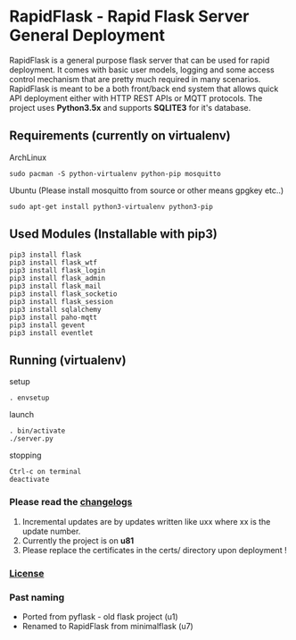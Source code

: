 # RapidFlask - Rapid Flask Server General Deployment
RapidFlask is a general purpose flask server that can be used for rapid deployment. It comes with basic user models,
logging and some access control mechanism that are pretty much required in many scenarios. RapidFlask is meant to be
a both front/back end system that allows quick API deployment either with HTTP REST APIs or MQTT protocols. The project uses **Python3.5x**
and supports **SQLITE3** for it's database.

## Requirements (currently on virtualenv)

ArchLinux

	sudo pacman -S python-virtualenv python-pip mosquitto

Ubuntu (Please install mosquitto from source or other means gpgkey etc..)

	sudo apt-get install python3-virtualenv python3-pip


## Used Modules (Installable with pip3)

	pip3 install flask
	pip3 install flask_wtf
	pip3 install flask_login
	pip3 install flask_admin
	pip3 install flask_mail
	pip3 install flask_socketio
	pip3 install flask_session
	pip3 install sqlalchemy
	pip3 install paho-mqtt
	pip3 install gevent
	pip3 install eventlet

## Running (virtualenv)

setup

	. envsetup

launch

	. bin/activate
	./server.py

stopping

	Ctrl-c on terminal
	deactivate

### Please read the [changelogs](changelogs.txt)

1. Incremental updates are by updates written like uxx where xx is the update number.
2. Currently the project is on __u81__
3. Please replace the certificates in the certs/ directory upon deployment !

### [License](LICENSE)

### Past naming
+ Ported from pyflask - old flask project (u1)
+ Renamed to RapidFlask from minimalflask (u7)

